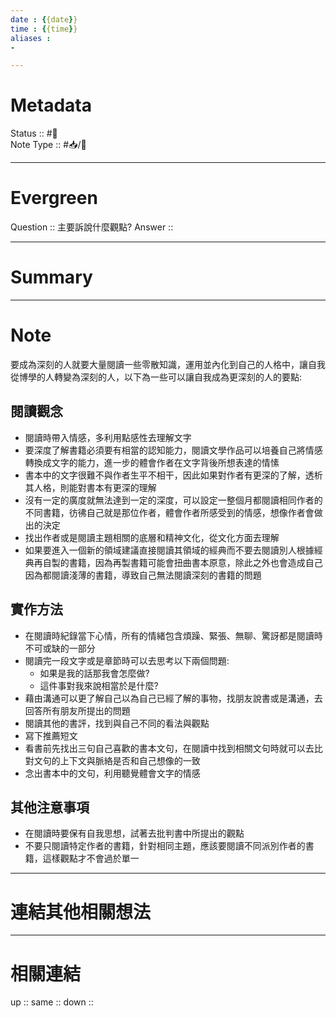 ```yaml
---
date : {{date}}
time : {{time}}
aliases :
- 

---
```


# Metadata
Status :: #🌱 <br>
Note Type :: #📥/📘 <br>

---
# Evergreen
Question :: 主要訴說什麼觀點?
Answer :: 


---

# Summary


---

# Note
要成為深刻的人就要大量閱讀一些零散知識，運用並內化到自己的人格中，讓自我從博學的人轉變為深刻的人，以下為一些可以讓自我成為更深刻的人的要點:

## 閱讀觀念
- 閱讀時帶入情感，多利用點感性去理解文字
- 要深度了解書籍必須要有相當的認知能力，閱讀文學作品可以培養自己將情感轉換成文字的能力，進一步的體會作者在文字背後所想表達的情愫
- 書本中的文字很難不與作者生平不相干，因此如果對作者有更深的了解，透析其人格，則能對書本有更深的理解
- 沒有一定的廣度就無法達到一定的深度，可以設定一整個月都閱讀相同作者的不同書籍，彷彿自己就是那位作者，體會作者所感受到的情感，想像作者會做出的決定
- 找出作者或是閱讀主題相關的底層和精神文化，從文化方面去理解
- 如果要進入一個新的領域建議直接閱讀其領域的經典而不要去閱讀別人根據經典再自製的書籍，因為再製書籍可能會扭曲書本原意，除此之外也會造成自己因為都閱讀淺薄的書籍，導致自己無法閱讀深刻的書籍的問題

## 實作方法
- 在閱讀時紀錄當下心情，所有的情緒包含煩躁、緊張、無聊、驚訝都是閱讀時不可或缺的一部分
- 閱讀完一段文字或是章節時可以去思考以下兩個問題:
	- 如果是我的話那我會怎麼做?
	- 這件事對我來說相當於是什麼?
- 藉由溝通可以更了解自己以為自己已經了解的事物，找朋友說書或是溝通，去回答所有朋友所提出的問題
- 閱讀其他的書評，找到與自己不同的看法與觀點
- 寫下推薦短文
- 看書前先找出三句自己喜歡的書本文句，在閱讀中找到相關文句時就可以去比對文句的上下文與脈絡是否和自己想像的一致
- 念出書本中的文句，利用聽覺體會文字的情感

## 其他注意事項
- 在閱讀時要保有自我思想，試著去批判書中所提出的觀點
- 不要只閱讀特定作者的書籍，針對相同主題，應該要閱讀不同派別作者的書籍，這樣觀點才不會過於單一

---

# 連結其他相關想法


---

# 相關連結
up :: 
same :: 
down :: 



